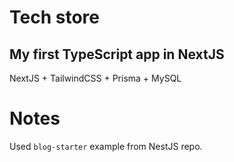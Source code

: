 # Tech store

## My first TypeScript app in NextJS

NextJS + TailwindCSS + Prisma + MySQL

# Notes

Used `blog-starter` example from NestJS repo.

